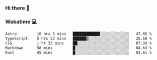 ### Hi there 👋

<!--
**kikyou14/kikyou14** is a ✨ _special_ ✨ repository because its `README.md` (this file) appears on your GitHub profile.

Here are some ideas to get you started:

- 🔭 I’m currently working on ...
- 🌱 I’m currently learning ...
- 👯 I’m looking to collaborate on ...
- 🤔 I’m looking for help with ...
- 💬 Ask me about ...
- 📫 How to reach me: ...
- 😄 Pronouns: ...
- ⚡ Fun fact: ...
-->

### Wakatime 💻

<!--START_SECTION:waka-->

```txt
Astro         10 hrs 5 mins   ████████████░░░░░░░░░░░░░   47.85 %
TypeScript    5 hrs 22 mins   ██████▒░░░░░░░░░░░░░░░░░░   25.50 %
CSS           1 hr 33 mins    ██░░░░░░░░░░░░░░░░░░░░░░░   07.39 %
Markdown      58 mins         █░░░░░░░░░░░░░░░░░░░░░░░░   04.63 %
Rust          45 mins         █░░░░░░░░░░░░░░░░░░░░░░░░   03.61 %
```

<!--END_SECTION:waka-->